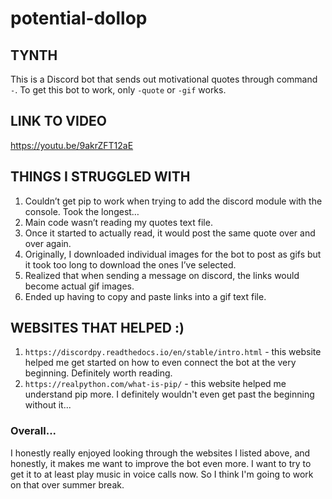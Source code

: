 # potential-dollop
## TYNTH
This is a Discord bot that sends out motivational quotes through command ```-```.
To get this bot to work, only ```-quote``` or ```-gif``` works.

## LINK TO VIDEO
https://youtu.be/9akrZFT12aE

## THINGS I STRUGGLED WITH
1. Couldn’t get pip to work when trying to add the discord module with the console. Took the longest…
2. Main code wasn’t reading my quotes text file.
3. Once it started to actually read, it would post the same quote over and over again.
4. Originally, I downloaded individual images for the bot to post as gifs but it took too long to download the ones I’ve selected.
5. Realized that when sending a message on discord, the links would become actual gif images.
6. Ended up having to copy and paste links into a gif text file.

## WEBSITES THAT HELPED :)
1. ```https://discordpy.readthedocs.io/en/stable/intro.html```  -  this website helped me get started on how to even connect the bot at the very beginning. Definitely worth reading.
2. ```https://realpython.com/what-is-pip/```  -  this website helped me understand pip more. I definitely wouldn't even get past the beginning without it...

### Overall...
I honestly really enjoyed looking through the websites I listed above, and honestly, it makes me want to improve the bot even more. I want to try to get it to at least play music in voice calls now. So I think I'm going to work on that over summer break. 
